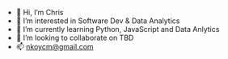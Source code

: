 - 👋 Hi, I’m Chris
- 👀 I’m interested in Software Dev & Data Analytics
- 🌱 I’m currently learning Python, JavaScript and Data Anlytics
- 💞️ I’m looking to collaborate on TBD
- 📫 nkoycm@gmail.com

<!---
chrisnkoy/chrisnkoy is a ✨ special ✨ repository because its `README.md` (this file) appears on your GitHub profile.
You can click the Preview link to take a look at your changes.
--->
